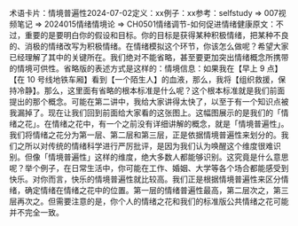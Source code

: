 

术语卡片：情境普遍性2024-07-02定义：xx例子：xx参考：selfstudy => 007视频笔记 => 2024015情绪情境论 => CH0501情绪调节-如何促进情绪健康原文：不过，重要的是要明白你的假设和目标。你的目标是获得某种积极情绪，把某种不良的、消极的情绪改写为积极情绪。在情绪模拟这个环节，你该怎么做呢？希望大家已经理解了其中的关键所在。我们绝对不能省略，甚至要更加突出情绪概念所携带的情境可供性。省略版的表述方式是这样的：情境信息：如果我在【早上 9 点】【在 10 号线地铁车厢】看到【一个陌生人】的血液，那么，我将【组织救援，保持冷静】。那么，这里面有省略的根本标准是什么呢？这个根本标准就是我们前面提出的那个概念。可能在第二讲中，我给大家讲得太快了，以至于有一个知识点被我漏掉了。现在让我们回到前面给大家看的这张图上。这幅图展示的是我们的「情绪之花」。在情绪之花中，有一个之前没有详细讲解的概念，就是「情境普遍性」。我们将情绪之花分为第一层、第二层和第三层，正是依据情境普遍性来划分的。我们之所以对传统的情绪科学进行严厉批评，是因为我们认为唤醒这个维度很难识别。但像「情境普遍性」这样的维度，绝大多数人都能够识别。这究竟是什么意思呢？举个例子，在日常生活中，你可能在工作、婚姻、大学等各个场合都能感受到快乐。对你而言，快乐的情境普遍性就比较高。我们正是根据情境普遍性来区分情绪，确定情绪在情绪之花中的位置。第一层的情绪普遍性最高，第二层次之，第三层再次之。但需要注意的是，你个人的情绪之花和我们的标准版公共情绪之花可能并不完全一致。